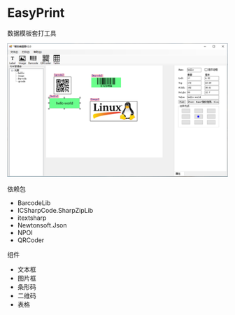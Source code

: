 # EasyPrint
数据模板套打工具

![1](./preview/layout.png)

依赖包
* BarcodeLib
* ICSharpCode.SharpZipLib
* itextsharp
* Newtonsoft.Json
* NPOI
* QRCoder

组件
* 文本框
* 图片框
* 条形码
* 二维码
* 表格
